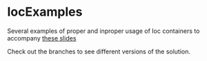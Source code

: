 # IocExamples
Several examples of proper and inproper usage of Ioc containers to accompany [these slides](https://www.slideshare.net/dennisdoomen/strengths-and-weaknesses-of-dependency-injection)

Check out the branches to see different versions of the solution. 
